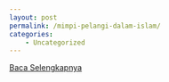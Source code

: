 ```yaml
---
layout: post
permalink: /mimpi-pelangi-dalam-islam/
categories:
    - Uncategorized
---
```


[Baca Selengkapnya](/05)